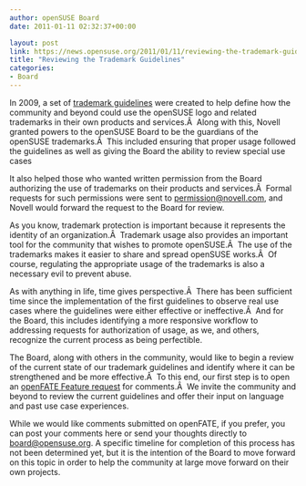 ```yaml
---
author: openSUSE Board
date: 2011-01-11 02:32:37+00:00

layout: post
link: https://news.opensuse.org/2011/01/11/reviewing-the-trademark-guidelines/
title: "Reviewing the Trademark Guidelines"
categories:
- Board
---
```

In 2009, a set of [trademark guidelines](http://en.opensuse.org/openSUSE:Trademark_guidelines) were created to help define how the community and beyond could use the openSUSE logo and related trademarks in their own products and services.Â  Along with this, Novell granted powers to the openSUSE Board to be the guardians of the openSUSE trademarks.Â  This included ensuring that proper usage followed the guidelines as well as giving the Board the ability to review special use cases

It also helped those who wanted written permission from the Board authorizing the use of trademarks on their products and services.Â  Formal requests for such permissions were sent to [permission@novell.com](mailto://permission@novell.com), and Novell would forward the request to the Board for review.

As you know, trademark protection is important because it represents the identity of an organization.Â  Trademark usage also provides an important tool for the community that wishes to promote openSUSE.Â  The use of the trademarks makes it easier to share and spread openSUSE works.Â  Of course, regulating the appropriate usage of the trademarks is also a necessary evil to prevent abuse.

As with anything in life, time gives perspective.Â  There has been sufficient time since the implementation of the first guidelines to observe real use cases where the guidelines were either effective or ineffective.Â  And for the Board, this includes identifying a more responsive workflow to addressing requests for authorization of usage, as we, and others, recognize the current process as being perfectible.

The Board, along with others in the community, would like to begin a review of the current state of our trademark guidelines and identify where it can be strengthened and be more effective.Â  To this end, our first step is to open an [openFATE Feature request](https://features.opensuse.org/311039) for comments.Â  We invite the community and beyond to review the current guidelines and offer their input on language and past use case experiences.

While we would like comments submitted on openFATE, if you prefer, you can post your comments here or send your thoughts directly to [board@opensuse.org](mailto://board@opensuse.org).
A specific timeline for completion of this process has not been determined yet, but it is the intention of the Board to move forward on this topic in order to help the community at large move forward on their own projects.		
